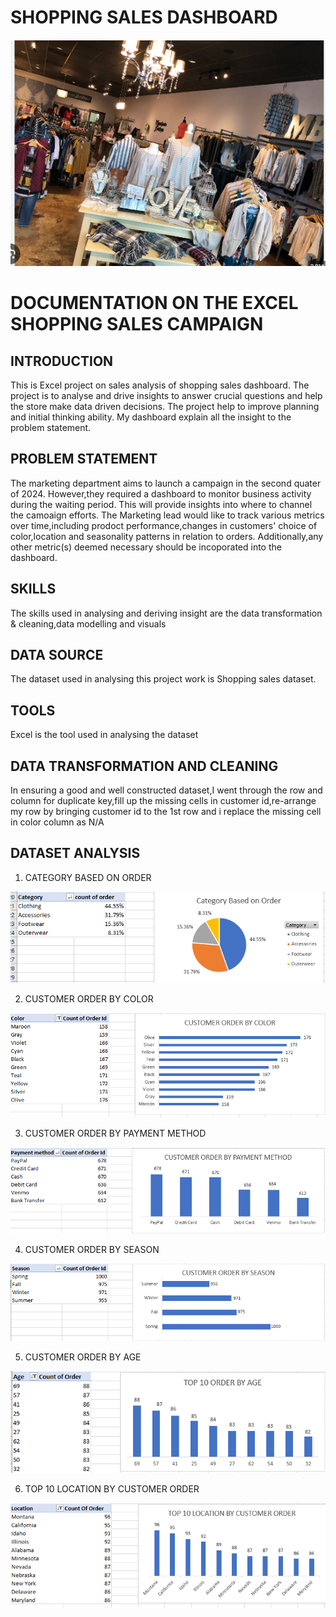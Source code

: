 # SHOPPING SALES DASHBOARD

![](https://github.com/akpanmary46/Shopping-sales-dashboard/blob/main/shopping%20Sales%20Image.png)

# DOCUMENTATION ON THE EXCEL SHOPPING SALES CAMPAIGN 

## INTRODUCTION
   This is Excel project on sales analysis of shopping sales dashboard. The project is to analyse and drive insights to answer  crucial questions and help the store make data driven decisions. The project help to improve planning and initial thinking ability. My dashboard explain all the insight to the problem statement.

## PROBLEM STATEMENT
   The marketing department aims to launch a campaign in the second quater of 2024. However,they required a dashboard to monitor business activity during the waiting period. This will provide insights into where to channel the camoaign efforts. The Marketing lead would like to track various metrics over time,including prodoct performance,changes in customers' choice of color,location and seasonality patterns in relation to orders. Additionally,any other metric(s) deemed necessary should be incoporated into the dashboard.

## SKILLS
   The skills used in analysing and deriving insight are the data transformation & cleaning,data modelling and visuals
   
## DATA SOURCE
  The dataset used in analysing this project work is Shopping sales dataset.

## TOOLS
  Excel is the tool used in analysing the dataset

## DATA TRANSFORMATION AND CLEANING
  In ensuring a good and well constructed dataset,I went through the row and column for duplicate key,fill up the missing cells in customer id,re-arrange my row by bringing customer id to the 1st row and i replace the missing cell in color column as N/A

## DATASET ANALYSIS
 1. CATEGORY BASED ON ORDER

![](https://github.com/akpanmary46/Shopping-sales-dashboard/blob/main/CATEGORY%20BASED%20ON%20ORDER.png)

2. CUSTOMER ORDER BY COLOR

![](https://github.com/akpanmary46/Shopping-sales-dashboard/blob/main/CUSTOMER%20ORDER%20BY%20COLOR.png)

3. CUSTOMER ORDER BY PAYMENT METHOD

![](https://github.com/akpanmary46/Shopping-sales-dashboard/blob/main/CUSTOMER%20ORDER%20BY%20PAYMENT%20METHOD.png)

4. CUSTOMER ORDER BY SEASON

![](https://github.com/akpanmary46/Shopping-sales-dashboard/blob/main/CUSTOMER%20ORDER%20BY%20SEASON.png)

5. CUSTOMER ORDER BY AGE

![](https://github.com/akpanmary46/Shopping-sales-dashboard/blob/main/ORDER%20BY%20AGE.png)

6. TOP 10 LOCATION BY CUSTOMER ORDER

![](https://github.com/akpanmary46/Shopping-sales-dashboard/blob/main/TOP%2010%20LOCATION%20BY%20CUSTOMER%20ORDER.png)  
   
  
